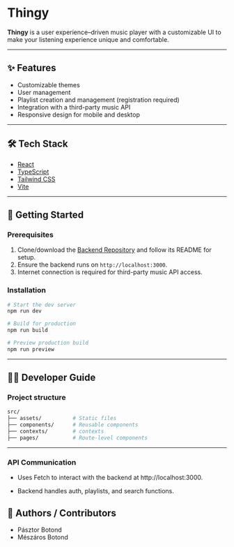 # Thingy

**Thingy** is a user experience–driven music player with a customizable UI to make your listening experience unique and comfortable.

---

## ✨ Features

- Customizable themes
- User management
- Playlist creation and management (registration required)
- Integration with a third-party music API
- Responsive design for mobile and desktop

---

## 🛠️ Tech Stack

- [React](https://reactjs.org/)
- [TypeScript](https://www.typescriptlang.org/)
- [Tailwind CSS](https://tailwindcss.com/)
- [Vite](https://vitejs.dev/)

---

## 🚀 Getting Started

### Prerequisites

1. Clone/download the [Backend Repository](https://github.com/BroGamesJaj/BackThingy) and follow its README for setup.
2. Ensure the backend runs on `http://localhost:3000`.
3. Internet connection is required for third-party music API access.

### Installation

```bash
# Start the dev server
npm run dev

# Build for production
npm run build

# Preview production build
npm run preview
```

---

## 👨‍💻 Developer Guide

### Project structure

```bash
src/
├── assets/          # Static files
├── components/      # Reusable components
├── contexts/        # contexts
├── pages/           # Route-level components
```

---

### API Communication

- Uses Fetch to interact with the backend at http://localhost:3000.

- Backend handles auth, playlists, and search functions.

## 👥 Authors / Contributors

- Pásztor Botond
- Mészáros Botond
